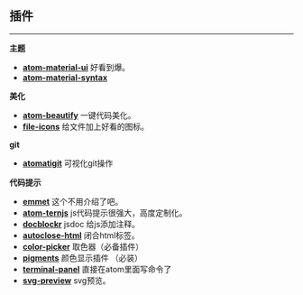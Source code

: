 ## 插件

---

**主题**

* [**atom-material-ui**](https://atom.io/themes/atom-material-ui)
   好看到爆。
* [**atom-material-syntax**](https://atom.io/themes/atom-material-syntax)

**美化**

* [**atom-beautify**](https://atom.io/packages/atom-beautify)
   一键代码美化。
* [**file-icons**](https://atom.io/packages/file-icons)
   给文件加上好看的图标。

**git**

* [**atomatigit**](https://atom.io/packages/atomatigit)
   可视化git操作

**代码提示**

* [**emmet**](https://atom.io/packages/emmet)
   这个不用介绍了吧。
* [**atom-ternjs**](https://atom.io/packages/atom-ternjs)
   js代码提示很强大，高度定制化。
* [**docblockr**](https://atom.io/packages/docblockr)
   jsdoc 给js添加注释。
* [**autoclose-html**](https://atom.io/packages/autoclose-html)
   闭合html标签。
* [**color-picker**](https://atom.io/packages/color-picker)
   取色器（必备插件）
* [**pigments**](https://atom.io/packages/pigments)
   颜色显示插件 （必装）
* [**terminal-panel**](https://atom.io/packages/terminal-panel)
   直接在atom里面写命令了
* [**svg-preview**](https://atom.io/packages/svg-preview)
   svg预览。



